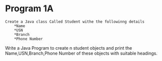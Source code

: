 # Program 1A
  	Create a Java class Called Student withe the followinng details
  		*Name
  		*USN
  		*Branch
  		*Phone Number
 Write a Java Program to create n student objects and print the Name,USN,Branch,Phone Number of these objects with suitable headings.
